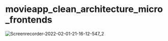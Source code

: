 # movieapp_clean_architecture_micro_frontends
![Screenrecorder-2022-02-01-21-16-12-547_2](https://user-images.githubusercontent.com/91624613/152073357-282cbe2c-6783-4083-af7b-d158c23e3965.gif)
